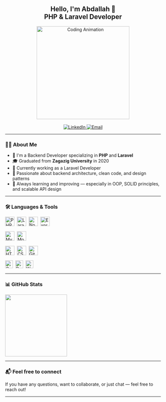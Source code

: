 <h2 align="center">Hello, I'm Abdallah 👋<br>PHP & Laravel Developer</h2>

<div align="center">
  <img src="https://raw.githubusercontent.com/engsahaly/engsahaly/main/code.gif" alt="Coding Animation" height="300" />
</div>

<br>

<div align="center">
  <a href="https://www.linkedin.com/in/abdallah-abdalrhman-95bab7175/" target="_blank">
    <img src="https://img.shields.io/badge/LinkedIn-0077B5?style=flat&logo=linkedin&logoColor=white" alt="LinkedIn" />
  </a>
  <a href="mailto:abdallahabdelrahman186@gmail.com" target="_blank">
    <img src="https://img.shields.io/badge/Email-Contact%20Me-orange?style=flat&logo=gmail&logoColor=white" alt="Email" />
  </a>
</div>

---

### 👨‍💻 About Me

- 💼 I'm a Backend Developer specializing in **PHP** and **Laravel**  
- 🎓 Graduated from **Zagazig University** in 2020  
- 🔭 Currently working as a Laravel Developer  
- 🚀 Passionate about backend architecture, clean code, and design patterns  
- 🌱 Always learning and improving — especially in OOP, SOLID principles, and scalable API design  

---

### 🛠️ Languages & Tools

<p align="left">
  <!-- Backend -->
  <img src="https://cdn.jsdelivr.net/gh/devicons/devicon/icons/php/php-original.svg" title="PHP" alt="PHP" width="30" height="30"/>&nbsp;
  <img src="https://cdn.jsdelivr.net/gh/devicons/devicon/icons/laravel/laravel-original.svg" title="Laravel" alt="Laravel" width="30" height="30"/>&nbsp;
  <img src="https://cdn.jsdelivr.net/gh/devicons/devicon/icons/nodejs/nodejs-original.svg" title="Node.js" alt="Node.js" width="30" height="30"/>&nbsp;
  <img src="https://cdn.jsdelivr.net/gh/devicons/devicon/icons/express/express-original.svg" title="Express.js" alt="Express.js" width="30" height="30" style="background-color:white"/>&nbsp;
  
  <!-- Database -->
  <img src="https://cdn.jsdelivr.net/gh/devicons/devicon/icons/mysql/mysql-original.svg" title="MySQL" alt="MySQL" width="30" height="30"/>&nbsp;
  <img src="https://cdn.jsdelivr.net/gh/devicons/devicon/icons/mongodb/mongodb-original.svg" title="MongoDB" alt="MongoDB" width="30" height="30"/>&nbsp;

  <!-- Web/Other -->
  <img src="https://cdn.jsdelivr.net/gh/devicons/devicon/icons/html5/html5-original.svg" title="HTML5" alt="HTML5" width="30" height="30"/>&nbsp;
  <img src="https://cdn.jsdelivr.net/gh/devicons/devicon/icons/css3/css3-original.svg" title="CSS3" alt="CSS3" width="30" height="30"/>&nbsp;
  <img src="https://cdn.jsdelivr.net/gh/devicons/devicon/icons/git/git-original.svg" title="Git" alt="Git" width="30" height="30"/>&nbsp;

  <!-- Concepts -->
  <img src="https://img.shields.io/badge/OOP-%20Object%20Oriented%20Programming-blue?style=flat" title="OOP" alt="OOP" height="25"/>&nbsp;
  <img src="https://img.shields.io/badge/Design%20Patterns-Clean%20Architecture-informational?style=flat" title="Design Patterns" alt="Design Patterns" height="25"/>&nbsp;
  <img src="https://img.shields.io/badge/WebSocket-Realtime%20Apps-brightgreen?style=flat" title="WebSocket" alt="WebSocket" height="25"/>
</p>

---

### 📊 GitHub Stats

<div align="left">
  <img src="https://github-readme-stats.vercel.app/api?username=Abdallah-harb&show_icons=true&theme=dracula&count_private=true&hide_border=false" height="200" />
</div>

---

### 📬 Feel free to connect

If you have any questions, want to collaborate, or just chat — feel free to reach out!

---

